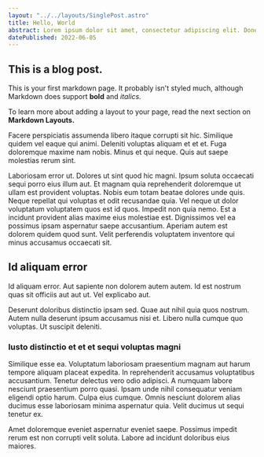 ```yaml
---
layout: "../../layouts/SinglePost.astro"
title: Hello, World
abstract: Lorem ipsum dolor sit amet, consectetur adipiscing elit. Donec euismod, nisl eget consectetur congue, nisl nunc aliquet nunc, euismod aliquam nisl nunc euismod nisl.
datePublished: 2022-06-05
---
```


## This is a blog post.

This is your first markdown page. It probably isn't styled much, although
Markdown does support **bold** and _italics._

To learn more about adding a layout to your page, read the next section on **Markdown Layouts.**

Facere perspiciatis assumenda libero itaque corrupti sit hic.
Similique quidem vel eaque qui animi. Deleniti voluptas aliquam et et et. Fuga doloremque maxime nam nobis. Minus et qui neque. Quis aut saepe molestias rerum sint.

Laboriosam error ut.
Dolores ut sint quod hic magni. Ipsum soluta occaecati sequi porro eius illum aut. Et magnam quia reprehenderit doloremque ut ullam est provident voluptas. Nobis eum totam beatae dolores unde quis. Neque repellat qui voluptas et odit recusandae quia.
Vel neque ut dolor voluptatum voluptatem quos est id quos. Impedit non quia nemo. Est a incidunt provident alias maxime eius molestiae est. Dignissimos vel ea possimus ipsam aspernatur saepe accusantium. Aperiam autem est dolorem quidem quod sunt. Velit perferendis voluptatem inventore qui minus accusamus occaecati sit.

## Id aliquam error

Id aliquam error. Aut sapiente non dolorem autem autem. Id est nostrum quas sit officiis aut aut ut. Vel explicabo aut.

Deserunt doloribus distinctio ipsam sed.
Quae aut nihil quia quos nostrum. Autem nulla deserunt ipsum accusamus nisi et. Libero nulla cumque quo voluptas. Ut suscipit deleniti.

### Iusto distinctio et et et sequi voluptas magni

Similique esse ea. Voluptatum laboriosam praesentium magnam aut harum tempore aliquam placeat expedita. In reprehenderit accusamus voluptatibus accusantium.
Tenetur delectus vero odio adipisci. A numquam labore nesciunt praesentium porro quasi. Ipsam unde nihil consequatur veniam eligendi optio harum. Culpa eius cumque. Omnis nesciunt dolorem alias ducimus esse laboriosam minima aspernatur quia. Velit ducimus ut sequi tenetur ex.

Amet doloremque eveniet aspernatur eveniet saepe. Possimus impedit rerum est non corrupti velit soluta. Labore ad incidunt doloribus eius maiores.
